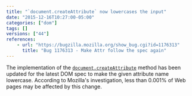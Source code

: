 ```yaml
---
title: "`document.createAttribute` now lowercases the input"
date: "2015-12-16T10:27:00-05:00"
categories: ["dom"]
tags: []
versions: ["44"]
references:
    - url: "https://bugzilla.mozilla.org/show_bug.cgi?id=1176313"
      title: "Bug 1176313 - Make Attr follow the spec again"
---
```

The implementation of the [`document.createAttribute`](https://developer.mozilla.org/docs/Web/API/Document/createAttribute) method has been updated for the latest DOM spec to make the given attribute name lowercase. According to Mozilla's investigation, less than 0.001% of Web pages may be affected by this change.
